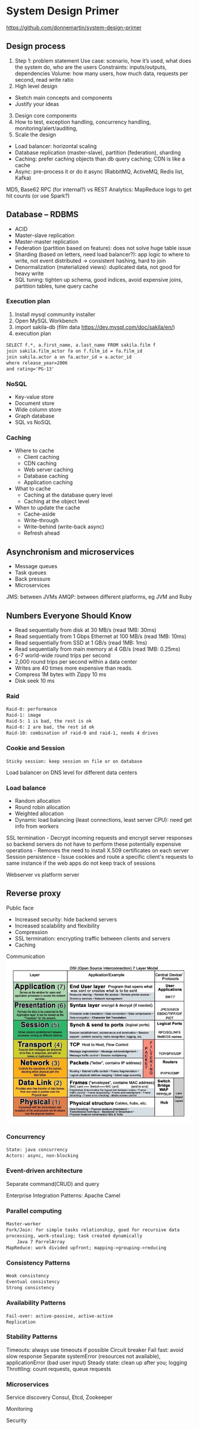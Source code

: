 System Design Primer
=========================
https://github.com/donnemartin/system-design-primer

## Design process
1.	Step 1: problem statement
Use case: scenario, how it’s used, what does the system do, who are the users
Constraints:  inputs/outputs, dependencies
Volume: how many users, how much data, requests per second, read write ratio
2.	High level design
- Sketch main concepts and components
- Justify your ideas
3.	Design core components
4.	How to test, exception handling, concurrency handling, monitoring/alert/auditing, 
5.	Scale the design
- Load balancer: horizontal scaling
- Database replication (master-slave), partition (federation), sharding
- Caching: prefer caching objects than db query caching; CDN is like a cache
- Async: pre-process it or do it async (RabbitMQ, ActiveMQ, Redis list, Kafka)

MD5, Base62
RPC (for internal?) vs REST
Analytics: MapReduce logs to get hit counts (or use Spark?)


## Database – RDBMS
- ACID
- Master-slave replication
- Master-master replication
- Federation (partition based on feature): does not solve huge table issue
- Sharding (based on letters, need load balancer?): app logic to where to write, not event distributed -> consistent hashing, hard to join
- Denormalization (materialized views): duplicated data, not good for heavy write
- SQL tuning: tighten up schema, good indices, avoid expensive joins, partition tables, tune query cache
	
	
### Execution plan

1.	Install mysql community installer
2.	Open MySQL Workbench
3.	import sakila-db (film data https://dev.mysql.com/doc/sakila/en/) 
4.	execution plan
```shell script
SELECT f.*, a.first_name, a.last_name FROM sakila.film f
join sakila.film_actor fa on f.film_id = fa.film_id 
join sakila.actor a on fa.actor_id = a.actor_id
where release_year=2006
and rating='PG-13'
```


### NoSQL
- Key-value store
- Document store
- Wide column store
- Graph database
- SQL vs NoSQL


### Caching
- Where to cache
    - Client caching
    - CDN caching
    - Web server caching
    - Database caching
    - Application caching
- What to cache
    - Caching at the database query level
    - Caching at the object level
- When to update the cache
    - Cache-aside
    - Write-through
    - Write-behind (write-back async)
    - Refresh ahead

## Asynchronism and microservices
- Message queues
- Task queues
- Back pressure
- Microservices

JMS: between JVMs
AMQP: between different platforms, eg JVM and Ruby


## Numbers Everyone Should Know
- Read sequentially from disk at 30 MB/s (read 1MB: 30ms)
- Read sequentially from 1 Gbps Ethernet at 100 MB/s (read 1MB: 10ms)
- Read sequentially from SSD at 1 GB/s (read 1MB: 1ms)
- Read sequentially from main memory at 4 GB/s (read 1MB: 0.25ms)
- 6-7 world-wide round trips per second
- 2,000 round trips per second within a data center
- Writes are 40 times more expensive than reads.
- Compress 1M bytes with Zippy 10 ms
- Disk seek 10 ms

### Raid
	Raid-0: performance
	Raid-1: image
	Raid-5: 1 is bad, the rest is ok
	Raid-6: 2 are bad, the rest id ok
	Raid-10: combination of raid-0 and raid-1, needs 4 drives

### Cookie and Session
	Sticky session: keep session on file or on database
	
Load balancer on DNS level for different data centers

### Load balance
- Random allocation
- Round robin allocation
- Weighted allocation
- Dynamic load balancing (least connections, least server CPU): need get info from workers

SSL termination - Decrypt incoming requests and encrypt server responses so backend servers do not have to perform these potentially expensive operations
    - Removes the need to install X.509 certificates on each server
Session persistence - Issue cookies and route a specific client's requests to same instance if the web apps do not keep track of sessions

Webserver vs platform server


## Reverse proxy
Public face
- Increased security: hide backend servers
- Increased scalability and flexibility
- Compression
- SSL termination: encrypting traffic between clients and servers
- Caching

Communication
![OSI 7 Layer Model](data/OSI_7layer.jpg)



### Concurrency
	State: java concurrency
	Actors: async, non-blocking


### Event-driven architecture

Separate command(CRUD) and query 

Enterprise Integration Patterns: Apache Camel


### Parallel computing
	Master-worker
	Fork/Join: for simple tasks relationship, good for recursive data processing, work-stealing; task created dynamically
		Java 7 ParrelArray
	MapReduce: work divided upfront; mapping->grouping->reducing

### Consistency Patterns
	Weak consistency
	Eventual consistency
	Strong consistency

### Availability Patterns
	Fail-over: active-passive, active-active
	Replication

### Stability Patterns
Timeouts: always use timeouts if possible
Circuit breaker
Fail fast: avoid slow response
	Separate systemError (resources not available), applicationError (bad user input)
Steady state: clean up after you; logging
Throttling: count requests, queue requests

### Microservices

Service discovery
	Consul, Etcd, Zookeeper

Monitoring


Security
